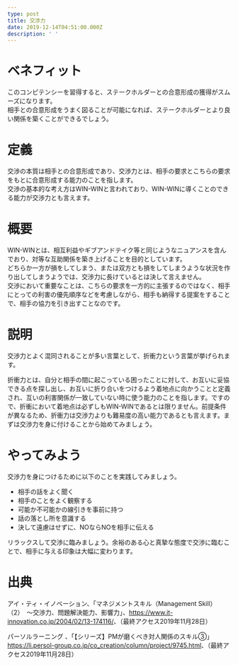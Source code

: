 ```yaml
---
type: post
title: 交渉力
date: 2019-12-14T04:51:00.000Z
description: ' '
---
```

# ベネフィット

このコンピテンシーを習得すると、ステークホルダーとの合意形成の獲得がスムーズになります。\
相手との合意形成をうまく図ることが可能になれば、ステークホルダーとより良い関係を築くことができるでしょう。

# 定義

交渉の本質は相手との合意形成であり、交渉力とは、相手の要求とこちらの要求をもとに合意形成する能力のことを指します。\
交渉の基本的な考え方はWIN-WINと言われており、WIN-WINに導くことのできる能力が交渉力とも言えます。

# 概要

WIN-WINとは、相互利益やギブアンドテイク等と同じようなニュアンスを含んでおり、対等な互助関係を築き上げることを目的としています。\
どちらか一方が損をしてしまう、または双方とも損をしてしまうような状況を作り出してしまうようでは、交渉力に長けているとは決して言えません。\
交渉において重要なことは、こちらの要求を一方的に主張するのではなく、相手にとっての利害の優先順序などを考慮しながら、相手も納得する提案をすることで、相手の協力を引き出すことなのです。

# 説明

交渉力とよく混同されることが多い言葉として、折衝力という言葉が挙げられます。

折衝力とは、自分と相手の間に起こっている困ったことに対して、お互いに妥協できる点を探し出し、お互いに折り合いをつけるよう着地点に向かうことと定義され、互いの利害関係が一致していない時に使う能力のことを指します。ですので、折衝において着地点は必ずしもWIN-WINであるとは限りません。前提条件が異なるため、折衝力は交渉力よりも難易度の高い能力であるとも言えます。まずは交渉力を身に付けることから始めてみましょう。

# やってみよう

交渉力を身につけるために以下のことを実践してみましょう。

* 相手の話をよく聞く
* 相手のことをよく観察する
* 可能か不可能かの線引きを事前に持つ
* 話の落とし所を意識する
* 決して遠慮はせずに、NOならNOを相手に伝える

リラックスして交渉に臨みましょう。余裕のある心と真摯な態度で交渉に臨むことで、相手に与える印象は大幅に変わります。

# 出典

アイ・ティ・イノベーション、「マネジメントスキル（Management Skill）（2）　〜交渉力、問題解決能力、影響力」、<https://www.it-innovation.co.jp/2004/02/13-174116/>、（最終アクセス2019年11月28日）

パーソルラーニング 、「【シリーズ】PMが磨くべき対人関係のスキル③」<https://li.persol-group.co.jp/co_creation/column/project/9745.html>、（最終アクセス2019年11月28日）
